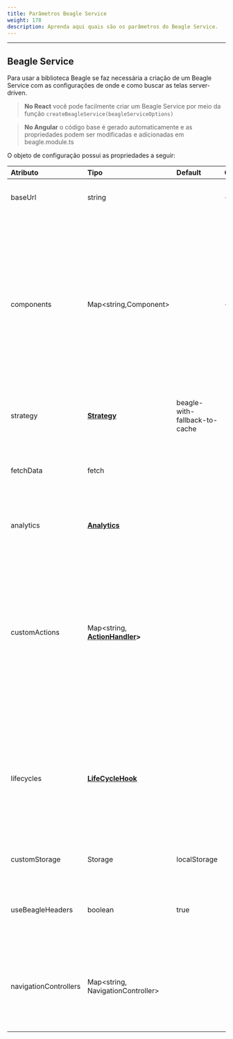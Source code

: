 ```yaml
---
title: Parâmetros Beagle Service
weight: 178
description: Aprenda aqui quais são os parâmetros do Beagle Service.
---
```


---

## Beagle Service

Para usar a biblioteca Beagle se faz necessária a criação de um Beagle Service com as configurações de onde e como buscar as telas server-driven.

> **No React** você pode facilmente criar um Beagle Service por meio da função `createBeagleService(beagleServiceOptions)`

> **No Angular** o código base é gerado automaticamente e as propriedades podem ser modificadas e adicionadas em beagle.module.ts

O objeto de configuração possui as propriedades a seguir:

| Atributo              | Tipo                                                                                                            | Default                       | Obrigatório | Descrição                                                                                                                                                                                                                                                                                                                                     |
| :-------------------- | :-------------------------------------------------------------------------------------------------------------- | :---------------------------- | :---------- | :-------------------------------------------------------------------------------------------------------------------------------------------------------------------------------------------------------------------------------------------------------------------------------------------------------------------------------------------- |
| baseUrl               | string                                                                                                          |                               | ✓           | URL para o servidor com as telas \(JSON\) no formato Beagle                                                                                                                                                                                                                                                                                   |
| components            | Map&lt;string,Component&gt;                                                                                     |                               | ✓           | Um mapa de componentes que serão renderizados através da biblioteca Beagle. Os valores são pares chave e valor onde a chave é o identificador Beagle e sempre começará por `beagle:` ou `custom:`. Já o valor será o componente ligado ao identificador                                                                                       |
| strategy              | [**Strategy**](/pt/home/resources/customization/beagle-for-web/cache-strategy)                                  | beagle-with-fallback-to-cache |             | Estratégia de cache aplicada nas requisições de telas ao servidor                                                                                                                                                                                                                                                                             |
| fetchData             | fetch                                                                                                           |                               |             | Permite adicionar uma função customizada para fazer requisições HTTP.                                                                                                                                                                                                                                                                         |
| analytics             | [**Analytics**](/pt/home/api/analytics)                                                                         |                               |             | Permite o uso de handlers para a captura e tagueamento de alguns eventos.                                                                                                                                                                                                                                                                     |
| customActions         | Map&lt;string, [**ActionHandler**](/pt/home/resources/customization/beagle-for-web/customized-actions/)**&gt;** |                               |             | Um mapa de ações customizadas que podem ser interpretadas pela biblioteca Beagle. É um mapa chave e valor onde a chave será sempre um identificador começado por `beagle:` ou `custom:` e o valor será o [**ActionHandler** ](/pt/home/resources/customization/beagle-for-web/customized-actions#criando-um-actionhandler)ligado aquela ação. |
| lifecycles            | [**LifeCycleHook**](/pt/home/resources/customization/beagle-for-web/advanced-topics/rendering)                  |                               |             | Um mapa global para adicionar comportamentos aos ciclos de vida dos componentes. Cada ciclo ocorre no processo de renderização das telas, antes dos componentes se tornarem HTML                                                                                                                                                              |
| customStorage         | Storage                                                                                                         | localStorage                  |             | Substitui o localStorage padrão dos browsers                                                                                                                                                                                                                                                                                                  |
| useBeagleHeaders      | boolean                                                                                                         | true                          |             | Usar ou não [**headers específicos do Beagle**](/pt/home/resources/customization/beagle-for-web/standard-headers) ao fazer as requisições de telas para o servidor                                                                                                                                                                            |
| navigationControllers | Map&lt;string, NavigationController&gt;                                                                         |                               |             | Permite adicionar opções de controle de reposta visual, como mostrar ou não itens de carregamento e componentes de erro                                                                                                                                                                                                                       |
